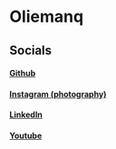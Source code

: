 <!-- Google tag (gtag.js) -->
<script async src="https://www.googletagmanager.com/gtag/js?id=G-Q53LH16F0W"></script>
<script>
  window.dataLayer = window.dataLayer || [];
  function gtag(){dataLayer.push(arguments);}
  gtag('js', new Date());

  gtag('config', 'G-Q53LH16F0W');
</script>

# Oliemanq

## Socials

#### [Github](https://github.com/Oliemanq)
#### [Instagram (photography)](https://www.instagram.com/oliemanq456/)
#### [LinkedIn](https://www.linkedin.com/in/oliver-heisel-683671239/)
#### [Youtube](https://www.youtube.com/@Oliemanq)